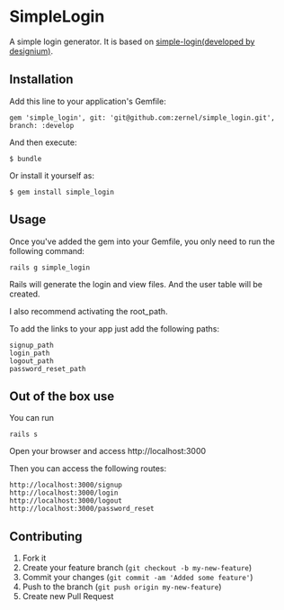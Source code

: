 # SimpleLogin

A simple login generator. It is based on [simple-login(developed by designium)](https://github.com/designium/simple-login).

## Installation

Add this line to your application's Gemfile:

    gem 'simple_login', git: 'git@github.com:zernel/simple_login.git', branch: :develop

And then execute:

    $ bundle

Or install it yourself as:

    $ gem install simple_login

## Usage

Once you've added the gem into your Gemfile, you only need to run the
following command:

    rails g simple_login

Rails will generate the login and view files. And the user table will be created.

I also recommend activating the root_path.

To add the links to your app just add the following paths:

    signup_path
    login_path
    logout_path
    password_reset_path

## Out of the box use

You can run

    rails s

Open your browser and access http://localhost:3000

Then you can access the following routes:

    http://localhost:3000/signup
    http://localhost:3000/login
    http://localhost:3000/logout
    http://localhost:3000/password_reset

## Contributing

1. Fork it
2. Create your feature branch (`git checkout -b my-new-feature`)
3. Commit your changes (`git commit -am 'Added some feature'`)
4. Push to the branch (`git push origin my-new-feature`)
5. Create new Pull Request
